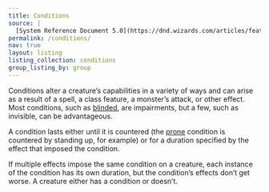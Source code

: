 ```yaml
---
title: Conditions
source: |
  [System Reference Document 5.0](https://dnd.wizards.com/articles/features/systems-reference-document-srd)
permalink: /conditions/
nav: true
layout: listing
listing_collection: conditions
group_listing_by: group
---
```


Conditions alter a creature’s capabilities in a variety of ways and can arise as a result of a spell, a class feature, a monster’s attack, or other effect. Most conditions, such as [blinded](/conditions/blinded/), are impairments, but a few, such as invisible, can be advantageous.

A condition lasts either until it is countered (the [prone](/conditions/prone/) condition is countered by standing up, for example) or for a duration specified by the effect that imposed the condition.

If multiple effects impose the same condition on a creature, each instance of the condition has its own duration, but the condition’s effects don’t get worse. A creature either has a condition or doesn’t.
